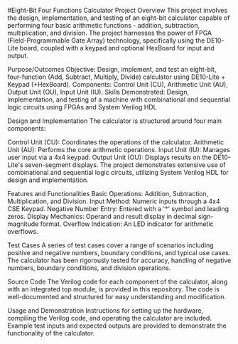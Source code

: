 #Eight-Bit Four Functions Calculator
Project Overview
This project involves the design, implementation, and testing of an eight-bit calculator capable of performing four basic arithmetic functions - addition, subtraction, multiplication, and division. The project harnesses the power of FPGA (Field-Programmable Gate Array) technology, specifically using the DE10-Lite board, coupled with a keypad and optional HexBoard for input and output.

Purpose/Outcomes
Objective: Design, implement, and test an eight-bit, four-function (Add, Subtract, Multiply, Divide)
calculator using DE10-Lite + Keypad (+HexBoard).
Components: Control Unit (CU), Arithmetic Unit (AU), Output Unit (OU), Input Unit (IU).
Skills Demonstrated: Design, implementation, and testing of a machine with combinational and
sequential logic circuits using FPGAs and System Verilog HDL

Design and Implementation
The calculator is structured around four main components:

Control Unit (CU): Coordinates the operations of the calculator.
Arithmetic Unit (AU): Performs the core arithmetic operations.
Input Unit (IU): Manages user input via a 4x4 keypad.
Output Unit (OU): Displays results on the DE10-Lite's seven-segment displays.
The project demonstrates extensive use of combinational and sequential logic circuits, utilizing System Verilog HDL for design and implementation.

Features and Functionalities
Basic Operations: Addition, Subtraction, Multiplication, and Division.
Input Method: Numeric inputs through a 4x4 CSE Keypad.
Negative Number Entry: Entered with a '*' symbol and leading zeros.
Display Mechanics: Operand and result display in decimal sign-magnitude format.
Overflow Indication: An LED indicator for arithmetic overflows.

Test Cases
A series of test cases cover a range of scenarios including positive and negative numbers, boundary conditions, and typical use cases. The calculator has been rigorously tested for accuracy, handling of negative numbers, boundary conditions, and division operations.

Source Code
The Verilog code for each component of the calculator, along with an integrated top module, is provided in this repository. The code is well-documented and structured for easy understanding and modification.

Usage and Demonstration
Instructions for setting up the hardware, compiling the Verilog code, and operating the calculator are included. Example test inputs and expected outputs are provided to demonstrate the functionality of the calculator.
